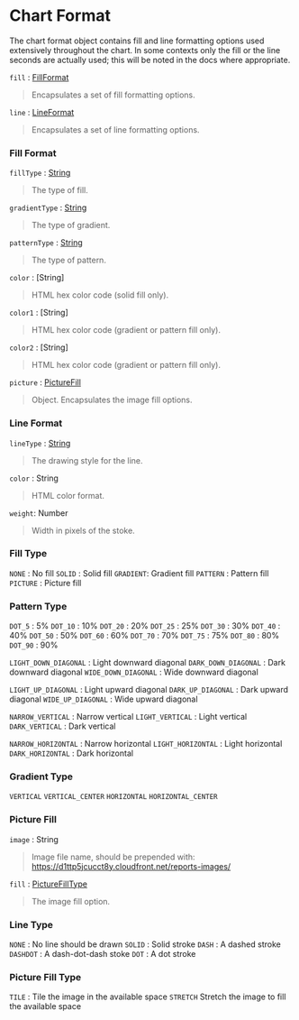 # Chart Format

The chart format object contains fill and line formatting options used extensively throughout the chart. In some contexts only the fill or the line seconds are actually used; this will be noted in the docs where appropriate.

`fill` : [FillFormat](#fill-format)
> Encapsulates a set of fill formatting options.

`line` : [LineFormat](#line-format)
> Encapsulates a set of line formatting options.

### Fill Format

`fillType` : [String](#fill-type)
> The type of fill.

`gradientType` : [String](#gradient-type)
> The type of gradient.

`patternType` : [String](#pattern-type)
> The type of pattern.

`color` : [String]
> HTML hex color code (solid fill only).

`color1` : [String]
> HTML hex color code (gradient or pattern fill only).

`color2` : [String]
> HTML hex color code (gradient or pattern fill only).

`picture` : [PictureFill](#picture-fill)
> Object. Encapsulates the image fill options.

### Line Format

`lineType` : [String](#line-type)
> The drawing style for the line.

`color` : String
> HTML color format.

`weight`: Number
> Width in pixels of the stoke.

### Fill Type

`NONE` : No fill
`SOLID` : Solid fill
`GRADIENT`: Gradient fill
`PATTERN` : Pattern fill
`PICTURE` : Picture fill

### Pattern Type

`DOT_5` : 5%
`DOT_10` : 10%
`DOT_20` : 20%
`DOT_25` : 25%
`DOT_30` : 30%
`DOT_40` : 40%
`DOT_50` : 50%
`DOT_60` : 60%
`DOT_70` : 70%
`DOT_75` : 75%
`DOT_80` : 80%
`DOT_90` : 90%

`LIGHT_DOWN_DIAGONAL` : Light downward diagonal
`DARK_DOWN_DIAGONAL` : Dark downward diagonal
`WIDE_DOWN_DIAGONAL` : Wide downward diagonal

`LIGHT_UP_DIAGONAL` : Light upward diagonal
`DARK_UP_DIAGONAL` : Dark upward diagonal
`WIDE_UP_DIAGONAL` : Wide upward diagonal

`NARROW_VERTICAL` : Narrow vertical
`LIGHT_VERTICAL` : Light vertical
`DARK_VERTICAL` : Dark vertical

`NARROW_HORIZONTAL` : Narrow horizontal
`LIGHT_HORIZONTAL` : Light horizontal
`DARK_HORIZONTAL` : Dark horizontal

### Gradient Type

`VERTICAL`
`VERTICAL_CENTER`
`HORIZONTAL`
`HORIZONTAL_CENTER`

### Picture Fill

`image` : String
> Image file name, should be prepended with: 
> https://d1ttp5jcucct8y.cloudfront.net/reports-images/

`fill` : [PictureFillType](#picture-fill-type)
> The image fill option.

### Line Type

`NONE` : No line should be drawn
`SOLID` : Solid stroke
`DASH` : A dashed stroke
`DASHDOT` : A dash-dot-dash stoke
`DOT` : A dot stroke

### Picture Fill Type

`TILE` : Tile the image in the available space
`STRETCH` Stretch the image to fill the available space